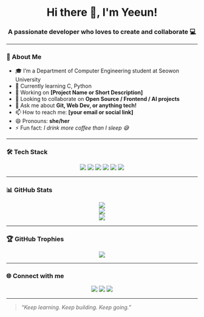 <h1 align="center">Hi there 👋, I'm Yeeun!</h1>
<h3 align="center">A passionate developer who loves to create and collaborate 💻</h3>

---

### 🌟 About Me
- 🎓 I’m a Department of Computer Engineering student at Seowon University
- 🌱 Currently learning C, Python
- 🔭 Working on **[Project Name or Short Description]**
- 👯 Looking to collaborate on **Open Source / Frontend / AI projects**
- 💬 Ask me about **Git, Web Dev, or anything tech!**
- 📫 How to reach me: **[your email or social link]**
- 😄 Pronouns: **she/her**
- ⚡ Fun fact: *I drink more coffee than I sleep 😅*

---

### 🛠️ Tech Stack
<div align="center">
  <img src="https://img.shields.io/badge/JavaScript-F7DF1E?style=flat&logo=javascript&logoColor=black" />
  <img src="https://img.shields.io/badge/TypeScript-007ACC?style=flat&logo=typescript&logoColor=white" />
  <img src="https://img.shields.io/badge/React-20232A?style=flat&logo=react&logoColor=61DAFB" />
  <img src="https://img.shields.io/badge/Node.js-339933?style=flat&logo=nodedotjs&logoColor=white" />
  <img src="https://img.shields.io/badge/Python-3776AB?style=flat&logo=python&logoColor=white" />
  <img src="https://img.shields.io/badge/Git-F05032?style=flat&logo=git&logoColor=white" />
</div>

---

### 📊 GitHub Stats
<p align="center">
  <img src="https://github-readme-stats.vercel.app/api?username=yeeunnnn05&show_icons=true&theme=tokyonight" />
  <br />
  <img src="https://github-readme-streak-stats.herokuapp.com/?user=yeeunnnn05&theme=tokyonight" />
  <br />
  <img src="https://github-readme-stats.vercel.app/api/top-langs/?username=yeeunnnn05&layout=compact&theme=tokyonight" />
</p>

---

### 🏆 GitHub Trophies
<p align="center">
  <img src="https://github-profile-trophy.vercel.app/?username=yeeunnnn05&theme=tokyonight&margin-w=15" />
</p>

---

### 🌐 Connect with me
<p align="center">
  <a href="https://linkedin.com/in/your-id" target="_blank"><img src="https://img.shields.io/badge/LinkedIn-0077B5?style=flat&logo=linkedin&logoColor=white"/></a>
  <a href="mailto:youremail@example.com"><img src="https://img.shields.io/badge/Gmail-D14836?style=flat&logo=gmail&logoColor=white"/></a>
  <a href="https://your-portfolio-link.com" target="_blank"><img src="https://img.shields.io/badge/Portfolio-000000?style=flat&logo=firefox&logoColor=white"/></a>
</p>

---

> _“Keep learning. Keep building. Keep going.”_

